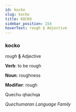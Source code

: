 ```yaml
---
id: kocko
slug: kocko
title: KOCKO
sidebar_position: 154
hoverText: rough § Adjective
---
```


### kocko

*rough* **§** Adjective

**Verb**: to be rough

**Noun**: roughness

**Modifier**: rough

Quechu qhachqa 

*Quechumaran Language Family*